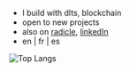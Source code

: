 - I build with dlts, blockchain
- open to new projects
- also on [radicle](https://app.radicle.xyz/nodes/rosa.radicle.xyz/users/z6MknfcSqyoVUhzJFLvPNB3e5dK72uVUt5kYBfnieCs8XfPH), [linkedIn](https://www.linkedin.com/in/pxlvre)
- en | fr | es


![Top Langs](https://github-readme-stats.vercel.app/api/top-langs/?username=pxlvre&layout=compact&theme=transparent&hide=html,css,makefile,shell,javascript,dockerfile,latex,perl,sql,plpgsql,bash,zsh,yaml,yml,jsx,mjs,json,markdown,md,xml,ini,toml,coffeescript,batchfile,cmd&langs_count=10&hide_title=true&hide_border=true)
